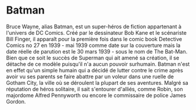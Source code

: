 # Batman

Bruce Wayne, alias Batman, est un super-héros de fiction appartenant à l'univers de DC Comics. Créé par le dessinateur Bob Kane et le scénariste Bill Finger, il apparaît pour la première fois dans le comic book Detective Comics no 27 en 1939 - mai 1939 comme date sur la couverture mais la date réelle de parution est le 30 mars 1939 - sous le nom de The Bat-Man. Bien que ce soit le succès de Superman qui ait amené sa création, il se détache de ce modèle puisqu'il n'a aucun pouvoir surhumain. Batman n'est en effet qu'un simple humain qui a décidé de lutter contre le crime après avoir vu ses parents se faire abattre par un voleur dans une ruelle de Gotham City, la ville où se déroulent la plupart de ses aventures. Malgré sa réputation de héros solitaire, il sait s'entourer d'alliés, comme Robin, son majordome Alfred Pennyworth ou encore le commissaire de police James Gordon. 
